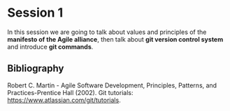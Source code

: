 # Session 1

In this session we are going to talk about values and principles of the **manifesto of the Agile alliance**, then talk about **git version control system** and introduce **git commands**.

## Bibliography

Robert C. Martin - Agile Software Development, Principles, Patterns, and Practices-Prentice Hall (2002).
Git tutorials: https://www.atlassian.com/git/tutorials.